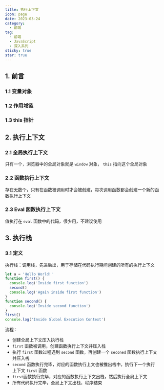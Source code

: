 ```yaml
---
title: 执行上下文
icon: page
date: 2023-03-24
category:
  - 前端
tag:
  - 前端
  - JavaScript
  - 深入系列
sticky: true
star: true
---
```


<!-- more -->

## 1. 前言

### 1.1 变量对象

### 1.2 作用域链

### 1.3 this 指针

## 2. 执行上下文

### 2.1 全局执行上下文

只有一个，浏览器中的全局对象就是 `window` 对象， `this` 指向这个全局对象

### 2.2 函数执行上下文

存在无数个，只有在函数被调用时才会被创建，每次调用函数都会创建一个新的函数执行上下文

### 2.3 Eval 函数执行上下文

值执行在 `eval` 函数中的代码，很少用，不建议使用



## 3. 执行栈

### 3.1 定义

执行栈：调用栈，先进后出，用于存储在代码执行期间创建的所有的执行上下文

```javascript
let a = 'Hello World!'
function first() {
  console.log('Inside first function')
  second()
  console.log('Again inside first function')
}
function second() {
  console.log('Inside second function')
}
first()
console.log('Inside Global Execution Context')
```

流程：

- 创建全局上下文压入执行栈
- `first` 函数被调用，创建函数执行上下文并压入栈
- 执行 `first` 函数过程遇到 `second` 函数，再创建一个 `seconed` 函数执行上下文并压入栈
- `second` 函数执行完毕，对应的函数执行上文也被推出栈中，执行下一个执行上下文 `first` 函数
- `first`函数执行完毕，对应的函数执行上下文出栈，然后执行全局上下文
- 所有代码执行完毕，全局上下文出栈，程序结束

